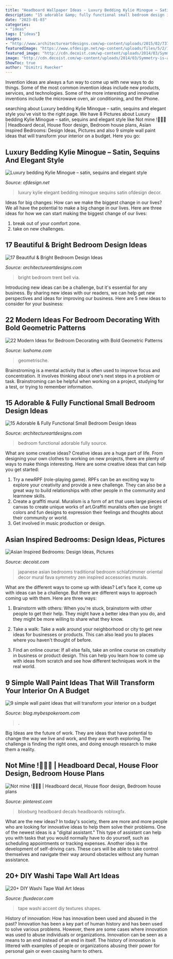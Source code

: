 ```yaml
---
title: "Headboard Wallpaper Ideas - Luxury Bedding Kylie Minogue – Satin, Sequins And Elegant Style"
description: "15 adorable &amp; fully functional small bedroom design ideas"
date: "2023-01-03"
categories:
- "ideas"
tags: ["ideas"]
images:
- "http://www.architectureartdesigns.com/wp-content/uploads/2015/02/737-630x452.jpg"
featuredImage: "https://www.ofdesign.net/wp-content/uploads/files/5/2/1/luxury-bedding-kylie-minogue-satin-sequins-and-elegant-style-22-521.jpg"
featured_image: "http://cdn.decoist.com/wp-content/uploads/2014/03/Symmetry-is-an-important-part-of-the-traditional-Japanese-design.jpg"
image: "http://cdn.decoist.com/wp-content/uploads/2014/03/Symmetry-is-an-important-part-of-the-traditional-Japanese-design.jpg"
ShowToc: true
author: "Dimitri Ruecker"
---
```



Invention ideas are always a fun way to come up with new ways to do things. Some of the most common invention ideas include new products, services, and technologies. Some of the more interesting and innovative inventions include the microwave oven, air conditioning, and the iPhone.

	

		
searching about Luxury bedding Kylie Minogue – satin, sequins and elegant style you've visit to the right page. We have 8 Pictures about Luxury bedding Kylie Minogue – satin, sequins and elegant style like Not mine !🤡👄🤡 | Headboard decal, House floor design, Bedroom house plans, Asian Inspired Bedrooms: Design Ideas, Pictures and also 9 simple wall paint ideas that will transform your interior on a budget. Here you go:
		
    
## Luxury Bedding Kylie Minogue – Satin, Sequins And Elegant Style

<img loading=lazy src="https://www.ofdesign.net/wp-content/uploads/files/5/2/1/luxury-bedding-kylie-minogue-satin-sequins-and-elegant-style-22-521.jpg" onerror="this.onerror=null;this.src='https://tse3.mm.bing.net/th?id=OIP.PhQdGwCaSPeh1CM7jI_HcAHaHa&amp;pid=15.1';" alt="Luxury bedding Kylie Minogue – satin, sequins and elegant style">

_Source: ofdesign.net_

>luxury kylie elegant bedding minogue sequins satin ofdesign decor. 

	

Ideas for big changes: How can we make the biggest change in our lives?
We all have the potential to make a big change in our lives. Here are three ideas for how we can start making the biggest change of our lives:
1. break out of your comfort zone.
2. take on new challenges.

    
## 17 Beautiful &amp; Bright Bedroom Design Ideas

<img loading=lazy src="http://www.architectureartdesigns.com/wp-content/uploads/2015/01/1126.jpg" onerror="this.onerror=null;this.src='https://tse4.mm.bing.net/th?id=OIP.4j1ENDU5QbrWiej1eFVMvQHaFE&amp;pid=15.1';" alt="17 Beautiful &amp; Bright Bedroom Design Ideas">

_Source: architectureartdesigns.com_

>bright bedroom trent bell via. 

	

Introducing new ideas can be a challenge, but it's essential for any business. By sharing new ideas with our readers, we can help get new perspectives and ideas for improving our business. Here are 5 new ideas to consider for your business: 

    
## 22 Modern Ideas For Bedroom Decorating With Bold Geometric Patterns

<img loading=lazy src="https://www.lushome.com/wp-content/uploads/2015/03/modern-bedroom-decorating-geometric-patterns-15.jpg" onerror="this.onerror=null;this.src='https://tse1.mm.bing.net/th?id=OIP.kHFGGur-htv8fHFv5BB_vgHaHJ&amp;pid=15.1';" alt="22 Modern Ideas for Bedroom Decorating with Bold Geometric Patterns">

_Source: lushome.com_

>geometrische. 

	

Brainstroming is a mental activity that is often used to improve focus and concentration. It involves thinking about one's next steps in a problem or task. Brainstroming can be helpful when working on a project, studying for a test, or trying to remember information.

    
## 15 Adorable &amp; Fully Functional Small Bedroom Design Ideas

<img loading=lazy src="http://www.architectureartdesigns.com/wp-content/uploads/2015/02/737-630x452.jpg" onerror="this.onerror=null;this.src='https://tse3.mm.bing.net/th?id=OIP.TKd-T_XRQB7qN5Ga5MkVuQHaFU&amp;pid=15.1';" alt="15 Adorable &amp; Fully Functional Small Bedroom Design Ideas">

_Source: architectureartdesigns.com_

>bedroom functional adorable fully source. 

	

What are some creative ideas?
Creative ideas are a huge part of life. From designing your own clothes to working on new projects, there are plenty of ways to make things interesting. Here are some creative ideas that can help you get started: 
1. Try a newRPF (role-playing game). RPFs can be an exciting way to explore your creativity and provide a new challenge. They can also be a great way to build relationships with other people in the community and learnnew skills. 
2. Create a graffiti mural. Muralism is a form of art that uses large pieces of canvas to create unique works of art.Graffiti muralists often use bright colors and fun designs to expression their feelings and thoughts about their community or world. 
3. Get involved in music production or design.

    
## Asian Inspired Bedrooms: Design Ideas, Pictures

<img loading=lazy src="http://cdn.decoist.com/wp-content/uploads/2014/03/Symmetry-is-an-important-part-of-the-traditional-Japanese-design.jpg" onerror="this.onerror=null;this.src='https://tse2.mm.bing.net/th?id=OIP.qzVVSgeHTgAmxvWedOrL0wHaE6&amp;pid=15.1';" alt="Asian Inspired Bedrooms: Design Ideas, Pictures">

_Source: decoist.com_

>japanese asian bedrooms traditional bedroom schlafzimmer oriental decor mural fava symmetry zen inspired accessories murals. 

	

What are the different ways to come up with ideas?
Let's face it, come up with ideas can be a challenge. But there are different ways to approach coming up with them. Here are three ways: 
1. Brainstorm with others: When you're stuck, brainstorm with other people to get their help. They might have a better idea than you do, and they might be more willing to share what they know.

2. Take a walk: Take a walk around your neighborhood or city to get new ideas for businesses or products. This can also lead you to places where you haven't thought of before.

3. Find an online course: If all else fails, take an online course on creativity in business or product design. This can help you learn how to come up with ideas from scratch and see how different techniques work in the real world.

    
## 9 Simple Wall Paint Ideas That Will Transform Your Interior On A Budget

<img loading=lazy src="https://blog.mybespokeroom.com/hs-fs/hubfs/3876B79C-F081-4534-AC75-D53520668F9C.jpg?width=600&amp;name=3876B79C-F081-4534-AC75-D53520668F9C.jpg" onerror="this.onerror=null;this.src='https://tse3.mm.bing.net/th?id=OIP.Ofy3BeBrHpyTH2ibXEbcwgHaJ4&amp;pid=15.1';" alt="9 simple wall paint ideas that will transform your interior on a budget">

_Source: blog.mybespokeroom.com_

>. 

	

Big Ideas are the future of work. They are ideas that have potential to change the way we live and work, and they are worth exploring. The challenge is finding the right ones, and doing enough research to make them a reality.

    
## Not Mine !🤡👄🤡 | Headboard Decal, House Floor Design, Bedroom House Plans

<img loading=lazy src="https://i.pinimg.com/736x/46/8d/b0/468db0d5cf29369a49957927bfbd9951.jpg" onerror="this.onerror=null;this.src='https://tse3.mm.bing.net/th?id=OIP.Ab-ovRxjANqJby002OpKoQHaHa&amp;pid=15.1';" alt="Not mine !🤡👄🤡 | Headboard decal, House floor design, Bedroom house plans">

_Source: pinterest.com_

>bloxburg headboard decals headboards robloxgfx. 

	

What are the new ideas?
In today's society, there are more and more people who are looking for innovative ideas to help them solve their problems. One of the newest ideas is a "digital assistant." This type of assistant can help you with tasks that you would normally have to do yourself, such as scheduling appointments or tracking expenses. Another idea is the development of self-driving cars. These cars will be able to take control themselves and navigate their way around obstacles without any human assistance.

    
## 20+ DIY Washi Tape Wall Art Ideas

<img loading=lazy src="https://fluxdecor.com/wp-content/uploads/2016/09/washi-tape-wall-art/14-washi-tape-wall-art.jpg" onerror="this.onerror=null;this.src='https://tse3.mm.bing.net/th?id=OIP.hh42mkMbV2S2yX9iChDt8gHaJ4&amp;pid=15.1';" alt="20+ DIY Washi Tape Wall Art Ideas">

_Source: fluxdecor.com_

>tape washi accent diy textures shapes. 

	

History of innovation: How has innovation been used and abused in the past?
Innovation has been a key part of human history and has been used to solve various problems. However, there are some cases where innovation was used to abuse individuals or organizations. Innovation can be seen as a means to an end instead of an end in itself. The history of innovation is littered with examples of people or organizations abusing their power for personal gain or even causing harm to others.

